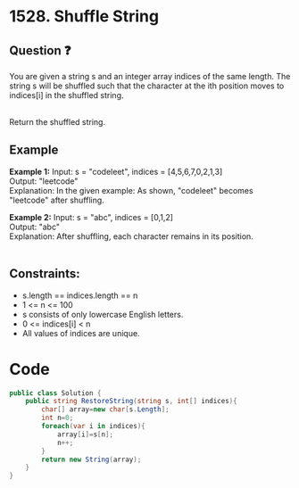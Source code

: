 # 1528. Shuffle String
## Question ❓ <br>
You are given a string s and an integer array indices of the same length. The string s will be shuffled such that the character at the ith position moves to indices[i] in the shuffled string.

<br>
Return the shuffled string.

<br> 

## Example

__Example 1:__
Input: s = "codeleet", indices = [4,5,6,7,0,2,1,3]   
Output: "leetcode"      
Explanation: In the given example:
As shown, "codeleet" becomes "leetcode" after shuffling. 
<br>

__Example 2:__  Input: s = "abc", indices = [0,1,2]  
Output: "abc"     
Explanation: After shuffling, each character remains in its position.
<br>
<br>
  
## Constraints:

- s.length == indices.length == n
- 1 <= n <= 100
- s consists of only lowercase English letters.
- 0 <= indices[i] < n
- All values of indices are unique.

# Code
```c#
public class Solution {
    public string RestoreString(string s, int[] indices){
        char[] array=new char[s.Length];
        int n=0;
        foreach(var i in indices){
            array[i]=s[n];
            n++;
        }        
        return new String(array);
    }
}
```
